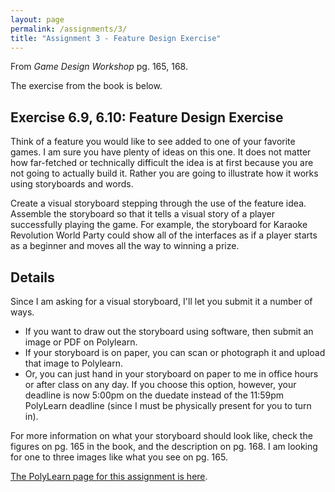 ```yaml
---
layout: page
permalink: /assignments/3/
title: "Assignment 3 - Feature Design Exercise"
---
```


From *Game Design Workshop* pg. 165, 168.

The exercise from the book is below.

## Exercise 6.9, 6.10: Feature Design Exercise

Think of a feature you would like to see added to one of your favorite games.
I am sure you have plenty of ideas on this one.
It does not matter how far-fetched or technically difficult the idea is at first because
you are not going to actually build it.
Rather you are going to illustrate how it works using storyboards and words.

Create a visual storyboard stepping through the use of the feature idea.
Assemble the storyboard so that it tells a visual story of a player successfully playing the game.
For example, the storyboard for Karaoke Revolution World Party could show all of the interfaces as if a
player starts as a beginner and moves all the way to winning a prize.

## Details

Since I am asking for a visual storyboard, I'll let you submit it a number of ways.

- If you want to draw out the storyboard using software, then submit an image or PDF on Polylearn.
- If your storyboard is on paper, you can scan or photograph it and upload that image to Polylearn.
- Or, you can just hand in your storyboard on paper to me in office hours or after class on any day.
  If you choose this option, however, your deadline is now 5:00pm on the duedate instead of the 11:59pm PolyLearn deadline (since I must be physically present for you to turn in).

For more information on what your storyboard should look like, check the figures on pg. 165 in the book, and the description on pg. 168.
I am looking for one to three images like what you see on pg. 165.

[The PolyLearn page for this assignment is here](https://polylearn.calpoly.edu/AY_2016-2017/mod/assign/view.php?id=273091).
